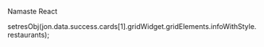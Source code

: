 Namaste React  

setresObj(jon.data.success.cards[1].gridWidget.gridElements.infoWithStyle.restaurants);